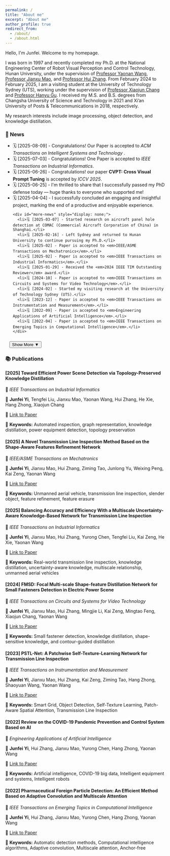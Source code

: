 ```yaml
---
permalink: /
title: "About me"
excerpt: "About me"
author_profile: true
redirect_from: 
  - /about/ 
  - /about.html
---
```


Hello, I'm Junfei. Welcome to my homepage.

I was born in 1997 and recently completed my Ph.D. at the National Engineering Center of Robot Visual Perception and Control Technology, Hunan University, under the supervision of [Professor Yaonan Wang](https://eeit.hnu.edu.cn/info/1277/4490.htm), [Professor Jianxu Mao](https://eeit.hnu.edu.cn/info/1404/4625.htm), and [Professor Hui Zhang](https://robotics.hnu.edu.cn/info/1071/1538.htm). From February 2024 to February 2025, I am a visiting student at the University of Technology Sydney (UTS), working under the supervision of [Professor Xiaojun Chang](https://www.xiaojun.ai/) and [Professor Hanyu Gu](https://profiles.uts.edu.au/Hanyu.Gu). I received my M.S. and B.S. degrees from Changsha University of Science and Technology in 2021 and Xi’an University of Posts & Telecommunications in 2018, respectively.  

My research interests include image processing,  object detection, and knowledge distillation.

### 📢 News  

<div class="news-section">  
  <ul id="news-list">
    <li>🗓️ [2025-08-09] - Congratulations! Our Paper is accepted to <em>ACM Transactions on Intelligent Systems and Technology </em>.</li>
    <li>🗓️ [2025-07-03] - Congratulations! One Paper is accepted to <em>IEEE Transactions on Industrial Informatics</em>.</li>
    <li>🗓️ [2025-06-26] - Congratulations! our paper <strong>CVPT: Cross Visual Prompt Tuning</strong> is accepted by <em>ICCV 2025</em>.</li>
    <li>🗓️ [2025-06-25] - I'm thrilled to share that I successfully passed my PhD defense today — huge thanks to everyone who supported me!</li>
    <li>🗓️ [2025-04-04] - I successfully concluded an engaging and insightful project, marking the end of a productive and enjoyable experience.</li>

    <div id="more-news" style="display: none;">
      <li>🗓️ [2025-03-07] - Started research on aircraft panel hole detection at COMAC (Commercial Aircraft Corporation of China) in Shanghai.</li>
      <li>🗓️ [2025-02-16] - Left Sydney and returned to Hunan University to continue pursuing my Ph.D.</li>
      <li>🗓️ [2025-02] - Paper is accepted to <em>IEEE/ASME Transactions on Mechatronics</em>.</li>  
      <li>🗓️ [2025-02] - Paper is accepted to <em>IEEE Transactions on Industrial Informatics</em>.</li>
      <li>🗓️ [2025-01-29] - Received the <em>2024 IEEE TIM Outstanding Reviewer</em> award.</li>  
      <li>🗓️ [2024-10] - Paper is accepted to <em>IEEE Transactions on Circuits and Systems for Video Technology</em>.</li>  
      <li>🗓️ [2024-02] - Started my visiting research at the University of Technology Sydney (UTS).</li>  
      <li>🗓️ [2023-12] - Paper is accepted to <em>IEEE Transactions on Instrumentation and Measurement</em>.</li>  
      <li>🗓️ [2022-09] - Paper is accepted to <em>Engineering Applications of Artificial Intelligence</em>.</li>  
      <li>🗓️ [2022-04] - Paper is accepted to <em>IEEE Transactions on Emerging Topics in Computational Intelligence</em>.</li>
    </div>
  </ul>
  <button id="toggle-button" onclick="toggleNews()" style="margin-left: 1em; margin-top: 10px;">Show More ▼</button>
</div>

<script>
function toggleNews() {
  const moreNews = document.getElementById("more-news");
  const button = document.getElementById("toggle-button");

  if (moreNews.style.display === "none") {
    moreNews.style.display = "block";
    button.textContent = "Show Less ▲";
  } else {
    moreNews.style.display = "none";
    button.textContent = "Show More ▼";
  }
}
</script>


### 📚 Publications 

<div class="publication-section">

<!-- 第1个出版物 -->
<div class="publication-item">
<h4>[2025] Toward Efficient Power Scene Detection via Topology-Preserved Knowledge Distillation</h4>
<p class="journal">📌 <em>IEEE Transactions on Industrial Informatics</em></p>
<p class="authors">👥 <strong>Junfei Yi</strong>, Tengfei Liu, Jianxu Mao, Yaonan Wang, Hui Zhang, He Xie, Hang Zhong, Xiaojun Chang</p>
<p class="link">🔗 <a href="https://ieeexplore.ieee.org/document/11123553/">Link to Paper</a></p>
<p class="keywords">📖 <strong>Keywords:</strong> Automated inspection, graph representation, knowledge distillation, power equipment detection, topology preservation</p>
</div>

<!-- 第2个出版物 -->
<div class="publication-item">
<h4>[2025] A Novel Transmission Line Inspection Method Based on the Shape-Aware Features Refinement Network</h4>
<p class="journal">📌 <em>IEEE/ASME Transactions on Mechatronics</em></p>
<p class="authors">👥 <strong>Junfei Yi</strong>, Jianxu Mao, Hui Zhang, Ziming Tao, Junlong Yu, Weixing Peng, Kai Zeng, Yaonan Wang</p>
<p class="link">🔗 <a href="https://ieeexplore.ieee.org/abstract/document/10887538/">Link to Paper</a></p>
<p class="keywords">📖 <strong>Keywords:</strong> Unmanned aerial vehicle, transmission line inspection, slender object, feature refinement, feature erasure</p>
</div>

<!-- 第3个出版物 -->
<div class="publication-item">
<h4>[2025] Balancing Accuracy and Efficiency With a Multiscale Uncertainty-Aware Knowledge-Based Network for Transmission Line Inspection</h4>
<p class="journal">📌 <em>IEEE Transactions on Industrial Informatics</em></p>
<p class="authors">👥 <strong>Junfei Yi</strong>, Jianxu Mao, Hui Zhang, Yurong Chen, Tengfei Liu, Kai Zeng, He Xie, Yaonan Wang</p>
<p class="link">🔗 <a href="https://ieeexplore.ieee.org/abstract/document/10841846/">Link to Paper</a></p>
<p class="keywords">📖 <strong>Keywords:</strong> Real-world transmission line inspection, knowledge distillation, uncertainty-aware knowledge, multiscale relationship, unmanned aerial vehicles</p>
</div>

<!-- 其他出版物保持相同结构 -->
<!-- 第4个出版物 -->
<div class="publication-item">
<h4>[2024] FMSD: Focal Multi-scale Shape-feature Distillation Network for Small Fasteners Detection in Electric Power Scene</h4>
<p class="journal">📌 <em>IEEE Transactions on Circuits and Systems for Video Technology</em></p>
<p class="authors">👥 <strong>Junfei Yi</strong>, Jianxu Mao, Hui Zhang, Mingjie Li, Kai Zeng, Mingtao Feng, Xiaojun Chang, Yaonan Wang</p>
<p class="link">🔗 <a href="https://ieeexplore.ieee.org/abstract/document/10731891">Link to Paper</a></p>
<p class="keywords">📖 <strong>Keywords:</strong> Small fastener detection, knowledge distillation, shape-sensitive knowledge, and contour-guided distillation</p>
</div>

<!-- 第5个出版物 -->
<div class="publication-item">
<h4>[2023] PSTL-Net: A Patchwise Self-Texture-Learning Network for Transmission Line Inspection</h4>
<p class="journal">📌 <em>IEEE Transactions on Instrumentation and Measurement</em></p>
<p class="authors">👥 <strong>Junfei Yi</strong>, Jianxu Mao, Hui Zhang, Kai Zeng, Ziming Tao, Hang Zhong, Shaoyuan Wang, Yaonan Wang</p>
<p class="link">🔗 <a href="https://ieeexplore.ieee.org/abstract/document/10375333">Link to Paper</a></p>
<p class="keywords">📖 <strong>Keywords:</strong> Smart Grid, Object Detection, Self-Texture Learning, Patch-Aware Spatial Attention, Transmission Line Inspection</p>
</div>

<!-- 第6个出版物 -->
<div class="publication-item">
<h4>[2022] Review on the COVID-19 Pandemic Prevention and Control System Based on AI</h4>
<p class="journal">📌 <em>Engineering Applications of Artificial Intelligence</em></p>
<p class="authors">👥 <strong>Junfei Yi</strong>, Hui Zhang, Jianxu Mao, Yurong Chen, Hang Zhong, Yaonan Wang</p>
<p class="link">🔗 <a href="https://www.sciencedirect.com/science/article/pii/S0952197622002858">Link to Paper</a></p>
<p class="keywords">📖 <strong>Keywords:</strong> Artificial intelligence, COVID-19 big data, Intelligent equipment and systems, Intelligent robots</p>
</div>

<!-- 第7个出版物 -->
<div class="publication-item">
<h4>[2022] Pharmaceutical Foreign Particle Detection: An Efficient Method Based on Adaptive Convolution and Multiscale Attention</h4>
<p class="journal">📌 <em>IEEE Transactions on Emerging Topics in Computational Intelligence</em></p>
<p class="authors">👥 <strong>Junfei Yi</strong>, Hui Zhang, Jianxu Mao, Yurong Chen, Hang Zhong, Yaonan Wang</p>
<p class="link">🔗 <a href="https://ieeexplore.ieee.org/abstract/document/9756199/">Link to Paper</a></p>
<p class="keywords">📖 <strong>Keywords:</strong> Automatic detection methods, Computational intelligence algorithms, Adaptive convolution, Multiscale attention, Anchor-free</p>
</div>

</div>  <!-- 结束包裹层 -->
